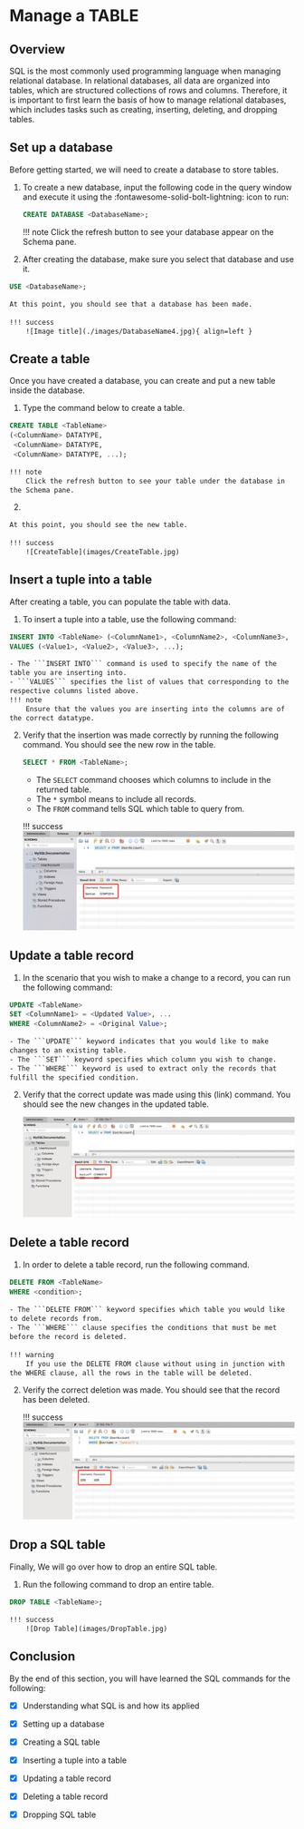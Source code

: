 # Manage a TABLE

## Overview
SQL is the most commonly used programming language when managing relational database. In relational databases, all data are organized into tables, which are structured collections of rows and columns. Therefore, it is important to first learn the basis of how to manage relational databases, which includes tasks such as creating, inserting, deleting, and dropping tables.

## Set up a database
Before getting started, we will need to create a database to store tables.

1. To create a new database, input the following code in the query window and execute it using the :fontawesome-solid-bolt-lightning: icon to run:
    ``` sql
    CREATE DATABASE <DatabaseName>;    
    ```

    !!! note
        Click the refresh button to see your database appear on the Schema pane.

2. After creating the database, make sure you select that database and use it. 
``` sql
USE <DatabaseName>;
```
    At this point, you should see that a database has been made. 

    !!! success
        ![Image title](./images/DatabaseName4.jpg){ align=left }

## Create a table
Once you have created a database, you can create and put a new table inside the database. 

1. Type the command below to create a table.
``` sql
CREATE TABLE <TableName>        
(<ColumnName> DATATYPE,         
 <ColumnName> DATATYPE,         
 <ColumnName> DATATYPE, ...);
```

    !!! note
        Click the refresh button to see your table under the database in the Schema pane.

2. 

    At this point, you should see the new table.

    !!! success
        ![CreateTable](images/CreateTable.jpg)

## Insert a tuple into a table
After creating a table, you can populate the table with data.

1. To insert a tuple into a table, use the following command:
``` sql
INSERT INTO <TableName> (<ColumnName1>, <ColumnName2>, <ColumnName3>, ...) 
VALUES (<Value1>, <Value2>, <Value3>, ...); 
```
    - The ```INSERT INTO``` command is used to specify the name of the table you are inserting into.
    - ```VALUES``` specifies the list of values that corresponding to the respective columns listed above.
    !!! note
        Ensure that the values you are inserting into the columns are of the correct datatype.


2. Verify that the insertion was made correctly by running the following command.  You should see the new row in the table.

    ``` sql
    SELECT * FROM <TableName>;
    ```

    - The ```SELECT``` command chooses which columns to include in the returned table.
    - The ```*``` symbol means to include all records.
    - The ```FROM``` command tells SQL which table to query from.

    !!! success
        ![Image title](images/VerifyTable.jpg)

## Update a table record
1. In the scenario that you wish to make a change to a record, you can run the following command:
``` sql
UPDATE <TableName>
SET <ColumnName1> = <Updated Value>, ...
WHERE <ColumnName2> = <Original Value>;
```
    - The ```UPDATE``` keyword indicates that you would like to make changes to an existing table.
    - The ```SET``` keyword specifies which column you wish to change.
    - The ```WHERE``` keyword is used to extract only the records that fulfill the specified condition.

2. Verify that the correct update was made using this (link) command. You should see the new changes in the updated table.

    ![Update Table Record](images/UpdateTable.jpg)

## Delete a table record

1. In order to delete a table record, run the following command.
``` sql
DELETE FROM <TableName>
WHERE <condition>;
```
    - The ```DELETE FROM``` keyword specifies which table you would like to delete records from.
    - The ```WHERE``` clause specifies the conditions that must be met before the record is deleted.

    !!! warning
        If you use the DELETE FROM clause without using in junction with the WHERE clause, all the rows in the table will be deleted.

2. Verify the correct deletion was made. You should see that the record has been deleted.

    !!! success
        ![Delete Table Record](images/DeleteTableData.jpg)



## Drop a SQL table
Finally, We will go over how to drop an entire SQL table. 

1. Run the following command to drop an entire table.
``` sql
DROP TABLE <TableName>;
```

    !!! success
        ![Drop Table](images/DropTable.jpg)


## Conclusion
By the end of this section, you will have learned the SQL commands for the following:

- [x] Understanding what SQL is and how its applied
- [x] Setting up a database
- [x] Creating a SQL table
- [x] Inserting a tuple into a table
- [x] Updating a table record
- [x] Deleting a table record
- [x] Dropping SQL table


